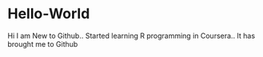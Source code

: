 # Hello-World
Hi I am New to Github.. Started learning R programming in Coursera.. It has brought me to Github
